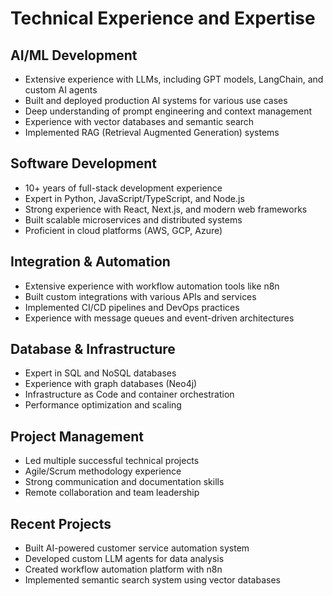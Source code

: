 # Technical Experience and Expertise

## AI/ML Development
- Extensive experience with LLMs, including GPT models, LangChain, and custom AI agents
- Built and deployed production AI systems for various use cases
- Deep understanding of prompt engineering and context management
- Experience with vector databases and semantic search
- Implemented RAG (Retrieval Augmented Generation) systems

## Software Development
- 10+ years of full-stack development experience
- Expert in Python, JavaScript/TypeScript, and Node.js
- Strong experience with React, Next.js, and modern web frameworks
- Built scalable microservices and distributed systems
- Proficient in cloud platforms (AWS, GCP, Azure)

## Integration & Automation
- Extensive experience with workflow automation tools like n8n
- Built custom integrations with various APIs and services
- Implemented CI/CD pipelines and DevOps practices
- Experience with message queues and event-driven architectures

## Database & Infrastructure
- Expert in SQL and NoSQL databases
- Experience with graph databases (Neo4j)
- Infrastructure as Code and container orchestration
- Performance optimization and scaling

## Project Management
- Led multiple successful technical projects
- Agile/Scrum methodology experience
- Strong communication and documentation skills
- Remote collaboration and team leadership

## Recent Projects
- Built AI-powered customer service automation system
- Developed custom LLM agents for data analysis
- Created workflow automation platform with n8n
- Implemented semantic search system using vector databases

